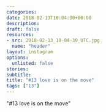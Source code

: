 ```yaml
---
categories:
date: 2018-02-13T10:04:30+00:00
description:
draft: false
resources:
- src: 2018-02-13_10-04-30_UTC.jpg
  name: "header"
layout: instagram
options:
  unlisted: false
stories:
subtitle:
title: "#13 love is on the move"
tags: ["13"]
---
```


"#13 love is on the move"
